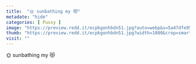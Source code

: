 ```yaml
---
title:  "🌞 sunbathing my 😻"
metadate: "hide"
categories: [ Pussy ]
image: "https://preview.redd.it/ecpkgonhbdn51.jpg?auto=webp&s=5a47dfe95a23aaf7ba5244af22f9429666343a46"
thumb: "https://preview.redd.it/ecpkgonhbdn51.jpg?width=1080&crop=smart&auto=webp&s=7d22669589eaa76a3b19e665a58b9a396f0fd314"
visit: ""
---
```

🌞 sunbathing my 😻
